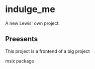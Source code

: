 # indulge_me

A new Lewis' own project.

## Preesents

This project is a frontend of a big project

msix package
